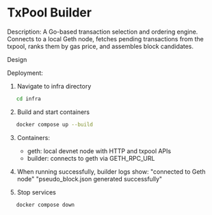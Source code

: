 # TxPool Builder

Description:
A Go-based transaction selection and ordering engine.
Connects to a local Geth node, fetches pending transactions from the txpool,
ranks them by gas price, and assembles block candidates.

Design


Deployment:
1. Navigate to infra directory
```bash
   cd infra
```
2. Build and start containers
```bash   
   docker compose up --build
```
3. Containers:
   - geth: local devnet node with HTTP and txpool APIs
   - builder: connects to geth via GETH_RPC_URL

4. When running successfully, builder logs show:
   "connected to Geth node"
   "pseudo_block.json generated successfully"

5. Stop services
```bash   
   docker compose down
```